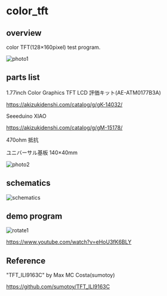 # color_tft

## overview

color TFT(128×160pixel) test program.

![photo1](https://user-images.githubusercontent.com/5597377/126858125-337e90ba-b827-49cd-85a2-7a220cbab5e5.jpg)

## parts list

1.77inch Color Graphics TFT LCD 評価キット(AE-ATM0177B3A)

https://akizukidenshi.com/catalog/g/gK-14032/

Seeeduino XIAO

https://akizukidenshi.com/catalog/g/gM-15178/

470ohm 抵抗

ユニバーサル基板 140×40mm

![photo2](https://user-images.githubusercontent.com/5597377/126858131-3bb60c60-df49-4f26-9648-1a34f9e3894d.jpg)

## schematics

![schematics](https://user-images.githubusercontent.com/5597377/126858130-0651a19e-adb0-4ece-b0d2-5f415777ef44.png)

## demo program

![rotate1](https://user-images.githubusercontent.com/5597377/129410965-5524a431-d700-490d-b8fe-a8d850242b7e.jpg)

https://www.youtube.com/watch?v=eHoU3fK6BLY

## Reference

"TFT_ILI9163C" by Max MC Costa(sumotoy)

https://github.com/sumotoy/TFT_ILI9163C

